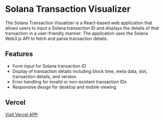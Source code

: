# Solana Transaction Visualizer

The Solana Transaction Visualizer is a React-based web application that allows users to input a Solana transaction ID and displays the details of that transaction in a user-friendly manner. The application uses the Solana Web3.js API to fetch and parse transaction details.

## Features

- Form input for Solana transaction ID
- Display of transaction details including block time, meta data, slot, transaction details, and version
- Error handling for invalid or non-existent transaction IDs
- Responsive design for desktop and mobile viewing

## Vercel

[Visit Vercel APP](https://solana-transaction-visualizer.vercel.app/).
